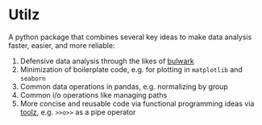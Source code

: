 # Utilz

A python package that combines several key ideas to make data analysis faster, easier, and more reliable:  

1. Defensive data analysis through the likes of [bulwark](https://bulwark.readthedocs.io/en/latest/index.html)
2. Minimization of boilerplate code, e.g. for plotting in `matplotlib` and `seaborn`
3. Common data operations in pandas, e.g. normalizing by group
4. Common i/o operations like managing paths
5. More concise and reusable code via functional programming ideas via [toolz](https://toolz.readthedocs.io/en/latest/), e.g. `>>o>>` as a pipe operator